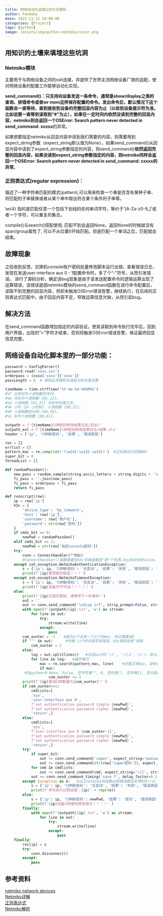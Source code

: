 ```yaml
---
title: 网络自动化运维之H3C交换机
author: Pandaho
date: 2021-11-22 20:00:00 
categories: [Project] 
tags: [python]
image: /assets/img/python-netmiko/cover.png
---
```




## 用知识的土壤来填埋这些坑洞

### Netmiko模块

主要用于与网络设备之间的ssh连接，并提供了世界主流网络设备厂商的适配，使对网络设备的配置工作能够自动化实现。 

**send_command()：**只支持向设备发送一条命令，通常是show/display之类的查询、排错命令或者wr mem这样保存配置的命令。发出命令后，默认情况下这个函数会一直等待，直到接收到设备的完整回显内容为止（以收到设备提示符为准，比如说要一直等到读取到“#"为止），如果在一定时间内依然没读到完整的回显内容，netmiko则会返回一个**OSError: Search pattern never detected in send_command: xxxxx**的异常。

如果想要指定netmiko从回显内容中读到我们需要的内容，则需要用到expect_string参数（expect_string默认值为None），如果send_command()从回显内容中读到了expect_string参数指定的内容，则send_command()**依然返回完整的回显内容，**如果没读到expect_string参数指定的内容，则netmiko同样**会返回一个OSError: Search pattern never detected in send_command: xxxxx的异常**。

### 正则表达式(regular expression)：

描述了一种字符串匹配的模式(pattern),可以用来检查一个串是否含有某种子串、将匹配的子串替换或者从某个串中取出符合某个条件的子串等。

\w{4} 指的是匹配任意一个包括下划线的任何单词字符，等价于'[A-Za-z0-9_]’或者一个字符，可以重复的集合。

compile()与search()搭配使用, 匹配不到会返回None，返回None的时候就没有span/group属性了, 可以不从位置0开始匹配。但是匹配一个单词之后，匹配就会结束。

## 故障现象

之前收到反馈，交换机console账户密码批量修改脚本运行出错，查看错误日志，发现在发送user-interface aux 0 - 1配置命令时，多了个“-”符号，从而引发错误。
进行了源码分析，确定该bug现象是由于该发送配置命令的逻辑运算出现了运算错误，该错误是因netmiko模块的send_command函数在进行命令配置后，读取不到完整的回显内容，但却未触发OSError错误告警，继续执行，在后续的正则表达式匹配中，由于回显内容不足，导致运算信息欠缺，从而引起bug。

## 解决方法
在send_command函数增加指定的内容验证，使其读取到命令执行完毕后，回到用户界面，出现的“>”字符才结束，否则将触发OSError错误告警，保证最终回显信息完整。

## 网络设备自动化脚本里的一部分功能：

```python
password = ConfigParser()   
password.read('xxxx.ini')
orderpass = (xxxx['xxxx']['xxxx'])
passLength = 8  # 密码乱序随机生成部分的长度设置

timeName = time.strftime('%Y-%m-%d-%H%M%S')  
#%Y 以世纪为十进制数的年份。
#%m 月份为十进制数 [01,12]。 
#%d 十进制数 [01,31] 月份中的第几天。 
#%H 小时（24 小时制），十进制数 [00,23]。 
#%M 十进制数的分钟 [00,59]。 
#%S 秒为十进制数 [00,61]。

outpath = f'{timeName}COM密码修改结果日志/日志/'  
outpath_exl = f'{timeName}COM密码修改结果日志/结果.xls'  
header = ['ip', 'COM新密码', '结果', '错误原因'] 

res = {}  
errlist = []  
pattern_mac = re.compile(r'(\w{4}-\w{4}-\w{4})')  #正则表达示匹配MAC
super_bit = 0  
threadList = []  

def randumPassGen():  
	new_pass = random.sample(string.ascii_letters + string.digits + '!@#$%^&*()', passLength)
	fi_pass = ''.join(new_pass)
	fi_pass = orderpass + fi_pass  
	return fi_pass

def runscript(row):
	ip = row['ip']
	h3c = {
		'device_type': 'hp_comware',
		'host': row['ip'],
		'username': row['用户名'],
		'password': str(row['密码'])
	}
	if cmds_bit == 0: 
		newPwd = randumPassGen()
	elif cmds_bit == 1:  
		newPwd = str(row['指定console密码'])
	try:
		conn = ConnectHandler(**h3c)  
        #ConnectHandler()函数需要在h3c字典里面找"两"个东西,key和对应的value，所以用两个*星号
	except ssh_exception.NetmikoAuthenticationException:
		s = {'ip': ip, 'COM新密码': '无变动', '结果': '失败', '错误原因': '登录密码错误'}
		print(f'{ip}登录密码错误！！！')
	except ssh_exception.NetmikoTimeoutException:
		s = {'ip': ip, 'COM新密码': '无变动', '结果': '失败', '错误原因': '设备不可达'}
		print(f'{ip}设备IP不可达！！！！！')
	else:
		print(f'{ip}已成功登陆，请等待下一步操作~')
		out = ''
		out += conn.send_command('\ndisp irf', strip_prompt=False, strip_command=False)  #向设备发送'\ndisp irf'
		with open(f'{outpath}{ip}.txt', 'w') as stream:
			for line in out:
				try:
					stream.write(line)
				except:
					pass
		com_ounter = -1    #因为irf会有一个irf的mac，所以需要减1
		if '^' in out:      #判断 irf命令是否有错误，h3c错误会有^图标
			com_ounter = 1
		else:
			log = out.splitlines()   #过滤out的('\r', '\r\n', \n')，默认false，不包含。
			for line in log:   #遍历每行
				mac = re.search(pattern_mac, line)    #匹配正则mac，没有会返回None
				if mac:    
         #在python中 None, False, 空字符串"", 0, 空列表[], 空字典{}, 空元组()都相当于False 
					com_ounter += 1  
		print(f'{ip}查询COM数量为{com_ounter}！')    
		if com_ounter==1:
			cmdlists=[
			'sys',
			'user-interface aux 0',
			f'set authentication password simple {newPwd}',
			f'set authentication password cipher {newPwd}',
			'return',]
		else:
			cmdlists=[
			'sys',
			f'user-interface aux 0 {com_ounter-1}',
			f'set authentication password simple {newPwd}',
			f'set authentication password cipher {newPwd}',
			'return',]
		try:
			if super_bit:
				out += conn.send_command('super', expect_string='password:', strip_prompt=False, strip_command=False)
				out += conn.send_command(str(row['super密码']), expect_string='>', strip_prompt=False, strip_command=False)
			for cmd in cmdlists:
				out += conn.send_command(cmd, expect_string='>|]', strip_prompt=False, strip_command=False)  #> 或运算 ]
			out += conn.send_command_timing('save f', delay_factor=0.1, max_loops=5,strip_prompt=False, strip_command=False) 
		except Exception as e:   #以上netmiko的函数出现错误都会反馈OSError
			s = {'ip': ip, 'COM新密码': '无变动', '结果': '失败', '错误原因': '命令执行过程出错：' + repr(e)} #repr() 函数将对象转化为供解释器读取的形式。
			print(f'命令执行过程出错：{ip}' + repr(e))
		else:
			s = {'ip': ip, 'COM新密码': newPwd, '结果': '成功', '错误原因': '无'}
			print(f'{ip}设备COM密码修改成功！！！！' )
		finally:
			with open(f'{outpath}{ip}.txt', 'w') as stream:
				for line in out:
					try:
						stream.write(line)
					except:
						pass
	finally:   
		res[ip] = s
		try:
			conn.disconnect()
		except:
			pass
```


## 参考资料

[netmiko network devices](https://blog.51cto.com/jackor/2067951)  
[Netmiko详解](https://zhuanlan.zhihu.com/p/367962211)  
[正则表达式](https://blog.csdn.net/weixin_42793426/article/details/88545939)  
[Netmiko解析](https://www.isolves.com/it/wl/js/2020-09-09/30491.html)  

